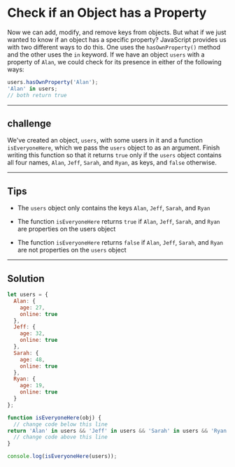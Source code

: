 # Check if an Object has a Property

Now we can add, modify, and remove keys from objects. But what if we just wanted to know if an object has a specific property? JavaScript provides us with two different ways to do this. One uses the `hasOwnProperty()` method and the other uses the `in` keyword. If we have an object `users` with a property of `Alan`, we could check for its presence in either of the following ways:

```js
users.hasOwnProperty('Alan');
'Alan' in users;
// both return true
```

---

## challenge

We've created an object, `users`, with some users in it and a function `isEveryoneHere`, which we pass the `users` object to as an argument. Finish writing this function so that it returns `true` only if the `users` object contains all four names, `Alan`, `Jeff`, `Sarah`, and `Ryan`, as keys, and `false` otherwise.

---

## Tips

- The `users` object only contains the keys `Alan`, `Jeff`, `Sarah`, and `Ryan`

- The function `isEveryoneHere` returns `true` if `Alan`, `Jeff`, `Sarah`, and `Ryan` are properties on the users object

- The function `isEveryoneHere` returns `false` if `Alan`, `Jeff`, `Sarah`, and `Ryan` are not properties on the `users` object

---

## Solution

```js
let users = {
  Alan: {
    age: 27,
    online: true
  },
  Jeff: {
    age: 32,
    online: true
  },
  Sarah: {
    age: 48,
    online: true
  },
  Ryan: {
    age: 19,
    online: true
  }
};

function isEveryoneHere(obj) {
  // change code below this line
return 'Alan' in users && 'Jeff' in users && 'Sarah' in users && 'Ryan' in users;
  // change code above this line
}

console.log(isEveryoneHere(users));
```